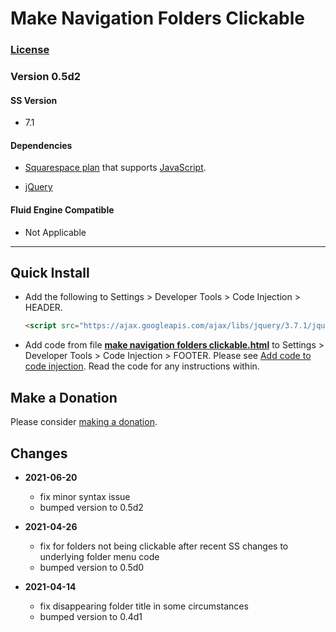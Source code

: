 # Make Navigation Folders Clickable

### [License][1]

### Version 0.5d2

#### SS Version

  * 7.1

#### Dependencies

  * [Squarespace plan][2] that supports [JavaScript][3].
  
  * [jQuery][4]

#### Fluid Engine Compatible

  * Not Applicable

---

## Quick Install

* Add the following to Settings > Developer Tools > Code Injection > HEADER.

  ```html
  <script src="https://ajax.googleapis.com/ajax/libs/jquery/3.7.1/jquery.min.js"></script>
  ```
  
* Add code from file **[make navigation folders clickable.html][5]** to
  Settings > Developer Tools > Code Injection > FOOTER.  Please see [Add code to code
  injection][6]. Read the code for any instructions within.

## Make a Donation

Please consider [making a donation][7].

## Changes

* **2021-06-20**

  * fix minor syntax issue
  * bumped version to 0.5d2

* **2021-04-26**

  * fix for folders not being clickable after recent SS changes to underlying
    folder menu code
  * bumped version to 0.5d0

* **2021-04-14**

  * fix disappearing folder title in some circumstances
  * bumped version to 0.4d1

[1]: https://github.com/tomsWebConsulting/twcsl/blob/main/LICENSE.txt#L1
[2]: https://www.squarespace.com/pricing
[3]: https://en.wikipedia.org/wiki/JavaScript
[4]: https://jquery.com/
[5]: make%20navigation%20folders%20clickable.html#L1
[6]: https://support.squarespace.com/hc/en-us/articles/205815908-Using-code-injection#toc-add-code-to-code-injection
[7]: https://github.com/tomsWebConsulting/twcsl#make-a-donation
